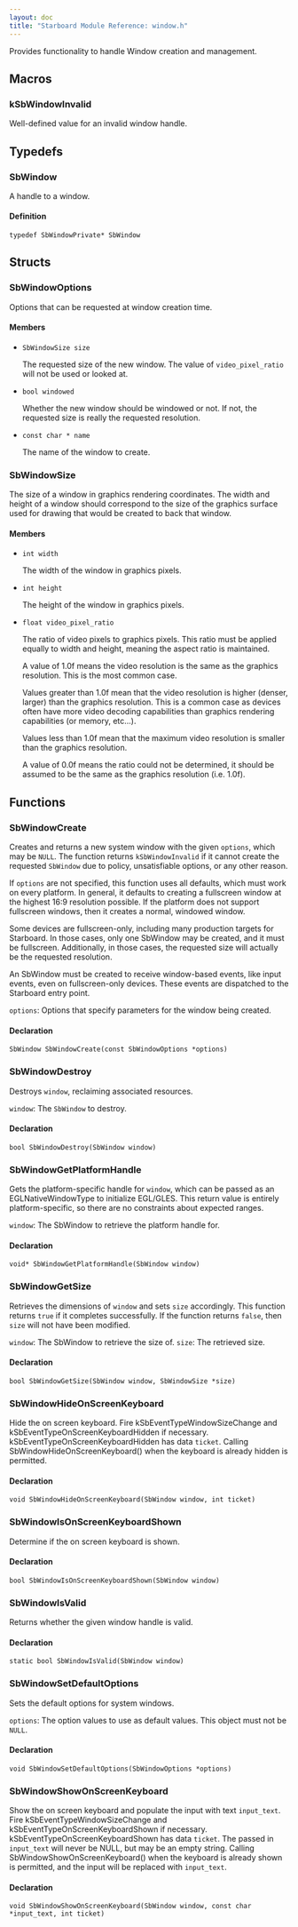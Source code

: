 ```yaml
---
layout: doc
title: "Starboard Module Reference: window.h"
---
```


Provides functionality to handle Window creation and management.

## Macros ##

### kSbWindowInvalid ###

Well-defined value for an invalid window handle.

## Typedefs ##

### SbWindow ###

A handle to a window.

#### Definition ####

```
typedef SbWindowPrivate* SbWindow
```

## Structs ##

### SbWindowOptions ###

Options that can be requested at window creation time.

#### Members ####

*   `SbWindowSize size`

    The requested size of the new window. The value of `video_pixel_ratio` will
    not be used or looked at.
*   `bool windowed`

    Whether the new window should be windowed or not. If not, the requested size
    is really the requested resolution.
*   `const char * name`

    The name of the window to create.

### SbWindowSize ###

The size of a window in graphics rendering coordinates. The width and height of
a window should correspond to the size of the graphics surface used for drawing
that would be created to back that window.

#### Members ####

*   `int width`

    The width of the window in graphics pixels.
*   `int height`

    The height of the window in graphics pixels.
*   `float video_pixel_ratio`

    The ratio of video pixels to graphics pixels. This ratio must be applied
    equally to width and height, meaning the aspect ratio is maintained.

    A value of 1.0f means the video resolution is the same as the graphics
    resolution. This is the most common case.

    Values greater than 1.0f mean that the video resolution is higher (denser,
    larger) than the graphics resolution. This is a common case as devices often
    have more video decoding capabilities than graphics rendering capabilities
    (or memory, etc...).

    Values less than 1.0f mean that the maximum video resolution is smaller than
    the graphics resolution.

    A value of 0.0f means the ratio could not be determined, it should be
    assumed to be the same as the graphics resolution (i.e. 1.0f).

## Functions ##

### SbWindowCreate ###

Creates and returns a new system window with the given `options`, which may be
`NULL`. The function returns `kSbWindowInvalid` if it cannot create the
requested `SbWindow` due to policy, unsatisfiable options, or any other reason.

If `options` are not specified, this function uses all defaults, which must work
on every platform. In general, it defaults to creating a fullscreen window at
the highest 16:9 resolution possible. If the platform does not support
fullscreen windows, then it creates a normal, windowed window.

Some devices are fullscreen-only, including many production targets for
Starboard. In those cases, only one SbWindow may be created, and it must be
fullscreen. Additionally, in those cases, the requested size will actually be
the requested resolution.

An SbWindow must be created to receive window-based events, like input events,
even on fullscreen-only devices. These events are dispatched to the Starboard
entry point.

`options`: Options that specify parameters for the window being created.

#### Declaration ####

```
SbWindow SbWindowCreate(const SbWindowOptions *options)
```

### SbWindowDestroy ###

Destroys `window`, reclaiming associated resources.

`window`: The `SbWindow` to destroy.

#### Declaration ####

```
bool SbWindowDestroy(SbWindow window)
```

### SbWindowGetPlatformHandle ###

Gets the platform-specific handle for `window`, which can be passed as an
EGLNativeWindowType to initialize EGL/GLES. This return value is entirely
platform-specific, so there are no constraints about expected ranges.

`window`: The SbWindow to retrieve the platform handle for.

#### Declaration ####

```
void* SbWindowGetPlatformHandle(SbWindow window)
```

### SbWindowGetSize ###

Retrieves the dimensions of `window` and sets `size` accordingly. This function
returns `true` if it completes successfully. If the function returns `false`,
then `size` will not have been modified.

`window`: The SbWindow to retrieve the size of. `size`: The retrieved size.

#### Declaration ####

```
bool SbWindowGetSize(SbWindow window, SbWindowSize *size)
```

### SbWindowHideOnScreenKeyboard ###

Hide the on screen keyboard. Fire kSbEventTypeWindowSizeChange and
kSbEventTypeOnScreenKeyboardHidden if necessary.
kSbEventTypeOnScreenKeyboardHidden has data `ticket`. Calling
SbWindowHideOnScreenKeyboard() when the keyboard is already hidden is permitted.

#### Declaration ####

```
void SbWindowHideOnScreenKeyboard(SbWindow window, int ticket)
```

### SbWindowIsOnScreenKeyboardShown ###

Determine if the on screen keyboard is shown.

#### Declaration ####

```
bool SbWindowIsOnScreenKeyboardShown(SbWindow window)
```

### SbWindowIsValid ###

Returns whether the given window handle is valid.

#### Declaration ####

```
static bool SbWindowIsValid(SbWindow window)
```

### SbWindowSetDefaultOptions ###

Sets the default options for system windows.

`options`: The option values to use as default values. This object must not be
`NULL`.

#### Declaration ####

```
void SbWindowSetDefaultOptions(SbWindowOptions *options)
```

### SbWindowShowOnScreenKeyboard ###

Show the on screen keyboard and populate the input with text `input_text`. Fire
kSbEventTypeWindowSizeChange and kSbEventTypeOnScreenKeyboardShown if necessary.
kSbEventTypeOnScreenKeyboardShown has data `ticket`. The passed in `input_text`
will never be NULL, but may be an empty string. Calling
SbWindowShowOnScreenKeyboard() when the keyboard is already shown is permitted,
and the input will be replaced with `input_text`.

#### Declaration ####

```
void SbWindowShowOnScreenKeyboard(SbWindow window, const char *input_text, int ticket)
```

